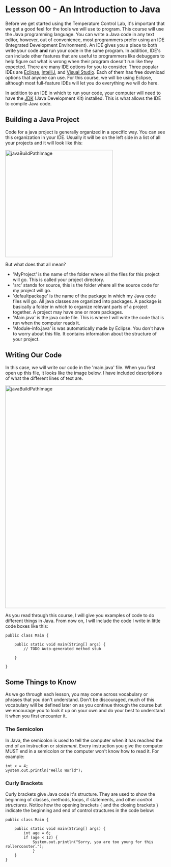 
# Lesson 00 - An Introduction to Java
Before we get started using the Temperature Control Lab, it's important that we get a good feel for the tools we will use to program. This course will use the Java programming language.  You can write a Java code in any text editor, however, out of convenience, most programmers prefer using an IDE (Integrated Development Environment). An IDE gives you a place to both write your code **and** run your code in the same program. In addition, IDE's can include other features that are useful to programmers like debuggers to help figure out what is wrong when their program doesn't run like they expected. There are many IDE options for you to consider. Three popular IDEs are [Eclipse](https://www.eclipse.org/downloads/packages/release/kepler/sr1/eclipse-ide-java-developers), [IntelliJ]([https://www.jetbrains.com/idea/](https://www.jetbrains.com/idea/)), and [Visual Studio]([https://visualstudio.microsoft.com/](https://visualstudio.microsoft.com/)). Each of them has free download options that anyone can use. For this course, we will be using Eclipse, although most full-feature IDEs will let you do everything we will do here.

In addition to an IDE in which to run your code, your computer will need to have the [JDK](https://www.oracle.com/java/technologies/javase/javase-jdk8-downloads.html) (Java Development Kit) installed. This is what allows the IDE to compile Java code.

## Building a Java Project
Code for a java project is generally organized in a specific way. You can see this organization in your IDE. Usually it will be on the left side in a list of all your projects and it will look like this:

<img src="https://i.imgur.com/7BdEvUH.png" alt="javaBuildPathImage" width="337
"/>

But what does that all mean?
- 'MyProject' is the name of the folder where all the files for this project will go. This is called your project directory. 
- 'src' stands for source, this is the folder where all the source code for my project will go.
- 'defaultpackage' is the name of the package in which my Java code files will go. All java classes are organized into packages. A package is basically a folder in which to organize relevant parts of a project together. A project may have one or more packages.
- 'Main.java' is the java code file. This is where I will write the code that is run when the computer reads it.
- 'Module-info.java' is was automatically made by Eclipse. You don't have to worry about this file. It contains information about  the structure of your project.
## Writing Our Code
In this case, we will write our code in the 'main.java' file. When you first open up this file, it looks like the image below. I have included descriptions of what the different lines of text are.

<img src="https://i.imgur.com/nZxjO2E.png" alt="javaBuildPathImage" width="700
"/>

As you read through this course, I will give you examples of code to do different things in Java. From now on, I will include the code I write in little code boxes like this:
```
public class Main {

	public static void main(String[] args) {
		// TODO Auto-generated method stub

	}

}

```
## Some Things to Know

As we go through each lesson, you may come across vocabulary or phrases that you don't understand. Don't be discouraged, much of this vocabulary will be defined later on as you continue through the course but we encourage you to look it up on your own and do your best to understand it when you first encounter it.

### The Semicolon
In Java, the semicolon is used to tell the computer when it has reached the end of an instruction or *statement*. Every instruction you give the computer MUST end in a semicolon or the computer won't know how to read it. For example:
```
int x = 4;
System.out.println("Hello World");
```

### Curly Brackets
Curly brackets give Java code it's structure. They are used to show the beginning of classes, methods, loops, if statements, and other *control structures*. Notice how the opening brackets ```{``` and the closing brackets ```}``` indicate the beginning and end of control structures in the code below:

```
public class Main {

	public static void main(String[] args) {
		int age = 6;
		if (age < 12) {
			System.out.println("Sorry, you are too young for this rollercoaster.");
			}
	}
}
```
